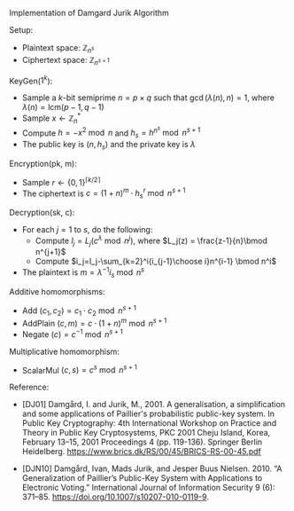 Implementation of Damgard Jurik Algorithm

Setup:
- Plaintext space: $\mathbb{Z}_{n^s}$
- Ciphertext space: $\mathbb{Z}_{n^{s+1}}$

KeyGen($1^k$):

- Sample a $k$-bit semiprime $n = p \times q$ such that $\gcd(\lambda(n), n)=1$, where $\lambda(n) = \text{lcm}(p-1,q-1)$
- Sample $x \gets \mathbb{Z}_n^*$
- Compute $h = -x^2 \bmod n$ and $h_s = h^{n^s} \bmod n^{s+1}$
- The public key is $(n, h_s)$ and the private key is $\lambda$

Encryption(pk, m):

- Sample $r \gets \{0,1\}^{\lceil k/2 \rceil}$
- The ciphertext is $c = (1+n)^m \cdot h_s^r \bmod n^{s+1}$

Decryption(sk, c):

- For each $j=1$ to $s$, do the following:
  - Compute $l_j = L_j(c^\lambda \bmod n^j)$, where $L_j(z) = \frac{z-1}{n}\bmod n^{j+1}$
  - Compute $i_j=l_j-\sum_{k=2}^i{i_{j-1}\choose i}n^{i-1} \bmod n^i$
- The plaintext is $m=\lambda^{-1}i_s \bmod n^s$


Additive homomorphisms:

- Add $(c_1, c_2) = c_1 \cdot c_2 \bmod n^{s+1}$
- AddPlain $(c, m) = c \cdot (1+n)^m \bmod n^{s+1}$
- Negate $(c) = c^{-1} \bmod n^{s+1}$

Multiplicative homomorphism:

- ScalarMul $(c, s) = c^s \bmod n^{s+1}$

Reference:

- [DJ01] Damgård, I. and Jurik, M., 2001. A generalisation, a simplification and some applications of Paillier's probabilistic public-key system. In Public Key Cryptography: 4th International Workshop on Practice and Theory in Public Key Cryptosystems, PKC 2001 Cheju Island, Korea, February 13–15, 2001 Proceedings 4 (pp. 119-136). Springer Berlin Heidelberg. https://www.brics.dk/RS/00/45/BRICS-RS-00-45.pdf

- [DJN10] Damgård, Ivan, Mads Jurik, and Jesper Buus Nielsen. 2010. “A Generalization of Paillier’s Public-Key System with Applications to Electronic Voting.” International Journal of Information Security 9 (6): 371–85. https://doi.org/10.1007/s10207-010-0119-9.